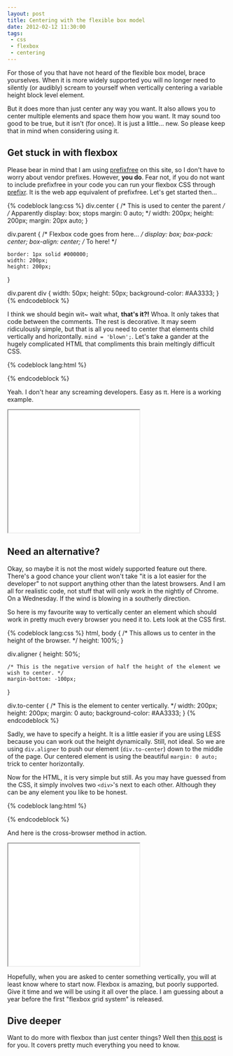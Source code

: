 ```yaml
---
layout: post
title: Centering with the flexible box model
date: 2012-02-12 11:30:00
tags:
 - css
 - flexbox
 - centering
---
```


For those of you that have not heard of the flexible box model, brace yourselves. When it is more widely supported you will no longer need to silently (or audibly) scream to yourself when vertically centering a variable height block level element.

But it does more than just center any way you want. It also allows you to center multiple elements and space them how you want. It may sound too good to be true, but it isn't (for once). It is just a little&hellip; new. So please keep that in mind when considering using it.

## Get stuck in with flexbox

Please bear in mind that I am using [prefixfree](https://github.com/LeaVerou/prefixfree) on this site, so I don't have to worry about vendor prefixes. However, **you do**. Fear not, if you do not want to include prefixfree in your code you can run your flexbox CSS through [prefixr](http://prefixr.com/). It is the web app equivalent of prefixfree. Let's get started then&hellip;

{% codeblock lang:css %}
div.center {
	/* This is used to center the parent */
	/* Apparently display: box; stops margin: 0 auto; */
	width: 200px;
	height: 200px;
	margin: 20px auto;
}

div.parent {
	/* Flexbox code goes from here... */
	display: box;
	box-pack: center;
	box-align: center;
	/* To here! */
	
	border: 1px solid #000000;
	width: 200px;
	height: 200px;
}

div.parent div {
	width: 50px;
	height: 50px;
	background-color: #AA3333;
}
{% endcodeblock %}

I think we should begin wit~ wait what, **that's it?!** Whoa. It only takes that code between the comments. The rest is decorative. It may seem ridiculously simple, but that is all you need to center that elements child vertically and horizontally. `mind = 'blown';`. Let's take a gander at the hugely complicated HTML that compliments this brain meltingly difficult CSS.

{% codeblock lang:html %}
<div class='center'>
	<div class='parent'>
		<div></div>
	</div>
</div>
{% endcodeblock %}

Yeah. I don't hear any screaming developers. Easy as &pi;. Here is a working example.

<iframe height='280' class='example' src='/examples/vertical-center/flexbox.html'>.</iframe>

## Need an alternative?

Okay, so maybe it is not the most widely supported feature out there. There's a good chance your client won't take "it is a lot easier for the developer" to not support anything other than the latest browsers. And I am all for realistic code, not stuff that will only work in the nightly of Chrome. On a Wednesday. If the wind is blowing in a southerly direction.

So here is my favourite way to vertically center an element which should work in pretty much every browser you need it to. Lets look at the CSS first.

{% codeblock lang:css %}
html, body {
	/* This allows us to center in the height of the browser. */
	height: 100%;
}

div.aligner {
	height: 50%;
	
	/* This is the negative version of half the height of the element we wish to center. */
	margin-bottom: -100px;
}

div.to-center {
	/* This is the element to center vertically. */
	width: 200px;
	height: 200px;
	margin: 0 auto;
	background-color: #AA3333;
}
{% endcodeblock %}

Sadly, we have to specify a height. It is a little easier if you are using LESS because you can work out the height dynamically. Still, not ideal. So we are using `div.aligner` to push our element (`div.to-center`) down to the middle of the page. Our centered element is using the beautiful `margin: 0 auto;` trick to center horizontally.

Now for the HTML, it is very simple but still. As you may have guessed from the CSS, it simply involves two `<div>`'s next to each other. Although they can be any element you like to be honest.

{% codeblock lang:html %}
<div class='aligner'></div>
<div class='to-center'></div>
{% endcodeblock %}

And here is the cross-browser method in action.

<iframe height='280' class='example' src='/examples/vertical-center/cross-browser.html'>.</iframe>

Hopefully, when you are asked to center something vertically, you will at least know where to start now. Flexbox is amazing, but poorly supported. Give it time and we will be using it all over the place. I am guessing about a year before the first "flexbox grid system" is released.

## Dive deeper

Want to do more with flexbox than just center things? Well then [this post](http://www.html5rocks.com/en/tutorials/flexbox/quick/) is for you. It covers pretty much everything you need to know.